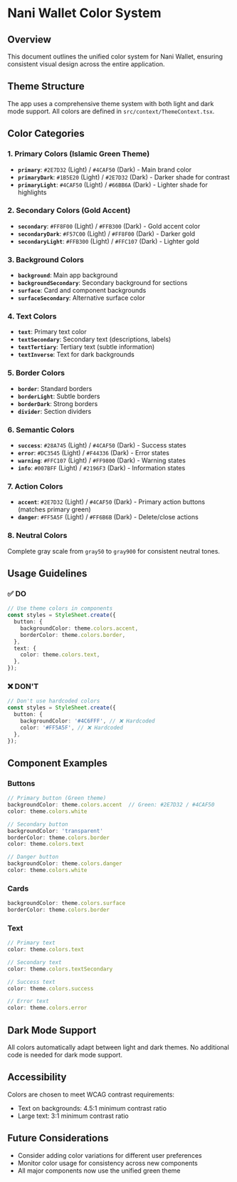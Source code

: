 # Nani Wallet Color System

## Overview
This document outlines the unified color system for Nani Wallet, ensuring consistent visual design across the entire application.

## Theme Structure
The app uses a comprehensive theme system with both light and dark mode support. All colors are defined in `src/context/ThemeContext.tsx`.

## Color Categories

### 1. Primary Colors (Islamic Green Theme)
- **`primary`**: `#2E7D32` (Light) / `#4CAF50` (Dark) - Main brand color
- **`primaryDark`**: `#1B5E20` (Light) / `#2E7D32` (Dark) - Darker shade for contrast
- **`primaryLight`**: `#4CAF50` (Light) / `#66BB6A` (Dark) - Lighter shade for highlights

### 2. Secondary Colors (Gold Accent)
- **`secondary`**: `#FF8F00` (Light) / `#FFB300` (Dark) - Gold accent color
- **`secondaryDark`**: `#F57C00` (Light) / `#FF8F00` (Dark) - Darker gold
- **`secondaryLight`**: `#FFB300` (Light) / `#FFC107` (Dark) - Lighter gold

### 3. Background Colors
- **`background`**: Main app background
- **`backgroundSecondary`**: Secondary background for sections
- **`surface`**: Card and component backgrounds
- **`surfaceSecondary`**: Alternative surface color

### 4. Text Colors
- **`text`**: Primary text color
- **`textSecondary`**: Secondary text (descriptions, labels)
- **`textTertiary`**: Tertiary text (subtle information)
- **`textInverse`**: Text for dark backgrounds

### 5. Border Colors
- **`border`**: Standard borders
- **`borderLight`**: Subtle borders
- **`borderDark`**: Strong borders
- **`divider`**: Section dividers

### 6. Semantic Colors
- **`success`**: `#28A745` (Light) / `#4CAF50` (Dark) - Success states
- **`error`**: `#DC3545` (Light) / `#F44336` (Dark) - Error states
- **`warning`**: `#FFC107` (Light) / `#FF9800` (Dark) - Warning states
- **`info`**: `#007BFF` (Light) / `#2196F3` (Dark) - Information states

### 7. Action Colors
- **`accent`**: `#2E7D32` (Light) / `#4CAF50` (Dark) - Primary action buttons (matches primary green)
- **`danger`**: `#FF5A5F` (Light) / `#FF6B6B` (Dark) - Delete/close actions

### 8. Neutral Colors
Complete gray scale from `gray50` to `gray900` for consistent neutral tones.

## Usage Guidelines

### ✅ DO
```typescript
// Use theme colors in components
const styles = StyleSheet.create({
  button: {
    backgroundColor: theme.colors.accent,
    borderColor: theme.colors.border,
  },
  text: {
    color: theme.colors.text,
  },
});
```

### ❌ DON'T
```typescript
// Don't use hardcoded colors
const styles = StyleSheet.create({
  button: {
    backgroundColor: '#4C6FFF', // ❌ Hardcoded
    color: '#FF5A5F', // ❌ Hardcoded
  },
});
```

## Component Examples

### Buttons
```typescript
// Primary button (Green theme)
backgroundColor: theme.colors.accent  // Green: #2E7D32 / #4CAF50
color: theme.colors.white

// Secondary button
backgroundColor: 'transparent'
borderColor: theme.colors.border
color: theme.colors.text

// Danger button
backgroundColor: theme.colors.danger
color: theme.colors.white
```

### Cards
```typescript
backgroundColor: theme.colors.surface
borderColor: theme.colors.border
```

### Text
```typescript
// Primary text
color: theme.colors.text

// Secondary text
color: theme.colors.textSecondary

// Success text
color: theme.colors.success

// Error text
color: theme.colors.error
```

## Dark Mode Support
All colors automatically adapt between light and dark themes. No additional code is needed for dark mode support.

## Accessibility
Colors are chosen to meet WCAG contrast requirements:
- Text on backgrounds: 4.5:1 minimum contrast ratio
- Large text: 3:1 minimum contrast ratio

## Future Considerations
- Consider adding color variations for different user preferences
- Monitor color usage for consistency across new components
- All major components now use the unified green theme

